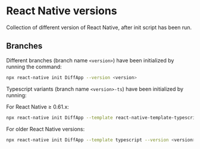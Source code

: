 # React Native versions

Collection of different version of React Native, after init script has been run.

## Branches

Different branches (branch name `<version>`) have been initialized by running the command:

```sh
npx react-native init DiffApp --version <version>
```

Typescript variants (branch name `<version>-ts`) have been initialized by running:

For React Native &ge; 0.61.x:

```sh
npx react-native init DiffApp --template react-native-template-typescript --version <version>
```

For older React Native versions:

```sh
npx react-native init DiffApp --template typescript --version <version>
```
